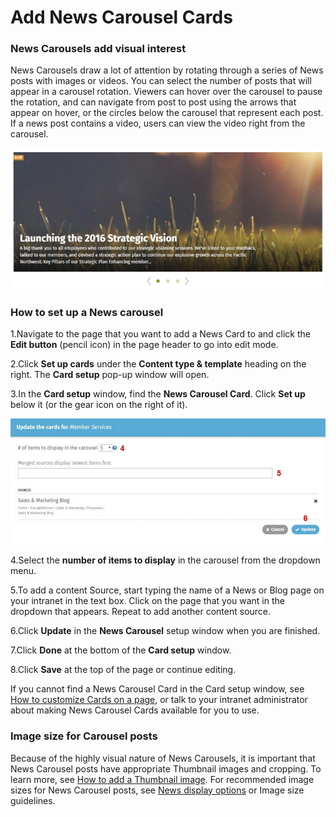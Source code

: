 # Add News Carousel Cards

### News Carousels add visual interest <a id="section2"></a>

News Carousels draw a lot of attention by rotating through a series of News posts with images or videos. You can select the number of posts that will appear in a carousel rotation. Viewers can hover over the carousel to pause the rotation, and can navigate from post to post using the arrows that appear on hover, or the circles below the carousel that represent each post. If a news post contains a video, users can view the video right from the carousel.

![](../../.gitbook/assets/1%20%2860%29.jpg)



### How to set up a News carousel

1.Navigate to the page that you want to add a News Card to and click the **Edit button** \(pencil icon\) in the page header to go into edit mode.

2.Click **Set up cards** under the **Content type & template** heading on the right. The **Card setup** pop-up window will open.

3.In the **Card setup** window, find the **News Carousel Card**. Click **Set up** below it \(or the gear icon on the right of it\).

![](../../.gitbook/assets/2%20%2818%29.jpg)



4.Select the **number of items to display** in the carousel from the dropdown menu.

5.To add a content Source, start typing the name of a News or Blog page on your intranet in the text box. Click on the page that you want in the dropdown that appears. Repeat to add another content source.

6.Click **Update** in the **News Carousel** setup window when you are finished.

7.Click **Done** at the bottom of the **Card setup** window.

8.Click **Save** at the top of the page or continue editing.

If you cannot find a News Carousel Card in the Card setup window, see [How to customize Cards on a page](../add-pages-and-sections/modify-templates.md), or talk to your intranet administrator about making News Carousel Cards available for you to use.

### Image size for Carousel posts

Because of the highly visual nature of News Carousels, it is important that News Carousel posts have appropriate Thumbnail images and cropping. To learn more, see [How to add a Thumbnail image](../edit-page-contents/add-thumbnail-images/). For recommended image sizes for News Carousel posts, see [News display options](new-display-options.md) or Image size guidelines.  


